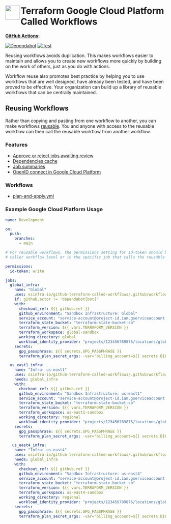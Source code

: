 # <img align="left" width="45" height="45" src="https://user-images.githubusercontent.com/1610100/201473670-e0e6bdeb-742f-4be1-a47a-3506309620a3.png"> Terraform Google Cloud Platform Called Workflows

**[GitHub Actions](https://github.com/osinfra-io/github-terraform-gcp-called-workflows/actions):**

[![Dependabot](https://github.com/osinfra-io/github-terraform-gcp-called-workflows/actions/workflows/local-dependabot.yml/badge.svg)](https://github.com/osinfra-io/github-terraform-gcp-called-workflows/actions/workflows/local-dependabot.yml) [![Test](https://github.com/osinfra-io/github-terraform-gcp-called-workflows/actions/workflows/test-plan-and-apply.yml/badge.svg)](https://github.com/osinfra-io/github-terraform-gcp-called-workflows/actions/workflows/test-plan-and-apply.yml)

Reusing workflows avoids duplication. This makes workflows easier to maintain and allows you to create new workflows
more quickly by building on the work of others, just as you do with actions.

Workflow reuse also promotes best practice by helping you to use workflows that are well designed, have already been
tested, and have been proved to be effective. Your organization can build up a library of reusable workflows that can
be centrally maintained.

## Reusing Workflows

Rather than copying and pasting from one workflow to another, you can make workflows [reusable](https://docs.github.com/en/actions/learn-github-actions/reusing-workflows). You and anyone with access to the reusable workflow can then call the reusable workflow from another workflow.

### Features

- [Approve or reject jobs awaiting review](https://docs.github.com/en/actions/managing-workflow-runs/reviewing-deployments)
- [Dependencies cache](https://docs.github.com/en/actions/advanced-guides/caching-dependencies-to-speed-up-workflows)
- [Job summaries](https://docs.github.com/en/actions/using-workflows/workflow-commands-for-github-actions#adding-a-job-summary)
- [OpenID connect in Google Cloud Platform](https://docs.github.com/en/actions/deployment/security-hardening-your-deployments/configuring-openid-connect-in-google-cloud-platform)

### Workflows

- [plan-and-apply.yml](.github/workflows/plan-and-apply.yml)

### Example Google Cloud Platform Usage

```yaml
name: Development

on:
  push:
    branches:
      - main

# For reusable workflows, the permissions setting for id-token should be set to write at the
# caller workflow level or in the specific job that calls the reusable workflow.

permissions:
  id-token: write

jobs:
  global_infra:
    name: "Global"
    uses: osinfra-io/github-terraform-called-workflows/.github/workflows/gcp-plan-and-apply.yml@v0.0.0
    if: github.actor != 'dependabot[bot]'
    with:
      checkout_ref: ${{ github.ref }}
      github_environment: "Sandbox Infrastructure: Global"
      service_account: "service-account@project-id.iam.gserviceaccount.com"
      terraform_state_bucket: "terraform-state-bucket-sb"
      terraform_version: ${{ vars.TERRAFORM_VERSION }}
      terraform_workspace: global-sandbox
      working_directory: global
      workload_identity_provider: "projects/123456789876/locations/global/workloadIdentityPools/github-actions/providers/github-actions-oidc"
    secrets:
      gpg_passphrase: ${{ secrets.GPG_PASSPHRASE }}
      terraform_plan_secret_args: -var="billing_account=${{ secrets.BILLING_ACCOUNT }}"

  us_east1_infra:
    name: "Infra: us-east1"
    uses: osinfra-io/github-terraform-called-workflows/.github/workflows/gcp-plan-and-apply.yml@v0.0.0
    needs: global_infra
    with:
      checkout_ref: ${{ github.ref }}
      github_environment: "Sandbox Infrastructure: us-east1"
      service_account: "service-account@project-id.iam.gserviceaccount.com"
      terraform_state_bucket: "terraform-state-bucket-sb"
      terraform_version: ${{ vars.TERRAFORM_VERSION }}
      terraform_workspace: us-east1-sandbox
      working_directory: regional
      workload_identity_provider: "projects/123456789876/locations/global/workloadIdentityPools/github-actions/providers/github-actions-oidc"
    secrets:
      gpg_passphrase: ${{ secrets.GPG_PASSPHRASE }}
      terraform_plan_secret_args: -var="billing_account=${{ secrets.BILLING_ACCOUNT }}"

   us_east4_infra:
    name: "Infra: us-east4"
    uses: osinfra-io/github-terraform-called-workflows/.github/workflows/gcp-plan-and-apply.yml@v0.0.0
    needs: global_infra
    with:
      checkout_ref: ${{ github.ref }}
      github_environment: "Sandbox Infrastructure: us-east4"
      service_account: "service-account@project-id.iam.gserviceaccount.com"
      terraform_state_bucket: "terraform-state-bucket-sb"
      terraform_version: ${{ vars.TERRAFORM_VERSION }}
      terraform_workspace: us-east4-sandbox
      working_directory: regional
      workload_identity_provider: "projects/123456789876/locations/global/workloadIdentityPools/github-actions/providers/github-actions-oidc"
    secrets:
      gpg_passphrase: ${{ secrets.GPG_PASSPHRASE }}
      terraform_plan_secret_args: -var="billing_account=${{ secrets.BILLING_ACCOUNT }}"
```
